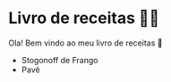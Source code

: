 # Livro de receitas :woman_cook:



Ola! Bem vindo ao meu livro de receitas :wave:

- Stogonoff de Frango
- Pavê

